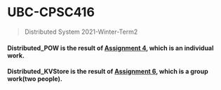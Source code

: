 # UBC-CPSC416

> Distributed System 2021-Winter-Term2

#### Distributed_POW is the result of [Assignment 4](https://www.cs.ubc.ca/~bestchai/teaching/cs416_2020w2/assign4/index.html), which is an individual work.
#### Distributed_KVStore is the result of [Assignment 6](https://www.cs.ubc.ca/~bestchai/teaching/cs416_2020w2/assign6/index.html), which is a group work(two people).